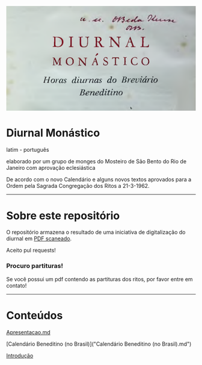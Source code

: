![título](capa.png)

# Diurnal Monástico

latim - português

elaborado por um grupo de monges do Mosteiro de São Bento do Rio de Janeiro
com aprovação eclesiástica

De acordo com o novo Calendário e alguns novos textos aprovados para a Ordem pela Sagrada Congregação dos Ritos a 21-3-1962.

---

# Sobre este repositório

O repositório armazena o resultado de uma iniciativa de digitalização do diurnal em [PDF scaneado](diurnal-monastico-horas-diurnas-do-breviario-monastico.pdf).

Aceito pul requests!


### Procuro partituras!

Se você possui um pdf contendo as partituras dos ritos, por favor entre em contato!


---

# Conteúdos
 
[Apresentacao.md](./Apresentacao.md)

[Calendário Beneditino (no Brasil)]("Calendário Beneditino (no Brasil).md")

[Introdução](Introdução.md)

